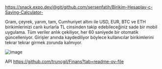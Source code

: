 https://snack.expo.dev/@git/github.com/sersenfatih/Birikim-Hesaplay-c-Saving-Calculator-

Gram, çeyrek, yarım, tam, Cumhuriyet altını ile USD, EUR, BTC ve ETH birikimlerinizi canlı kurlarla TL cinsinden takip edebileceğiniz sade bir mobil uygulama.
Tüm veriler anlık çekiliyor, her 60 saniyede bir otomatik güncelleniyor.
Girişler anında kaydediliyor böylece kullanıcılar birikimlerini tekrar tekrar girmek zorunda kalmıyor.

![image](https://github.com/user-attachments/assets/4789dc1e-f0a5-41f1-b599-ce15acfc897b)

API https://github.com/truncgil/Finans?tab=readme-ov-file
